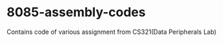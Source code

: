 8085-assembly-codes
===================

Contains code of various assignment from CS321(Data Peripherals Lab)

